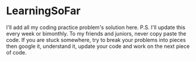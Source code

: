 # LearningSoFar
I'll add all my coding practice problem's solution here. P.S. I'll update this every week or bimonthly. To my friends and juniors, never copy paste the code. If you are stuck somewhere, try to break your problems into pieces then google it, understand it, update your code and work on the next piece of code. 
